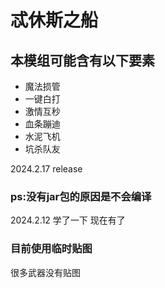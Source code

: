 # 忒休斯之船

## 本模组可能含有以下要素
- 魔法损管
- 一键白打
- 激情互秒
- 血条蹦迪
- 水泥飞机
- 坑杀队友

2024.2.17 release

### ps:没有jar包的原因是不会编译
2024.2.12 学了一下 现在有了

### 目前使用临时贴图
很多武器没有贴图